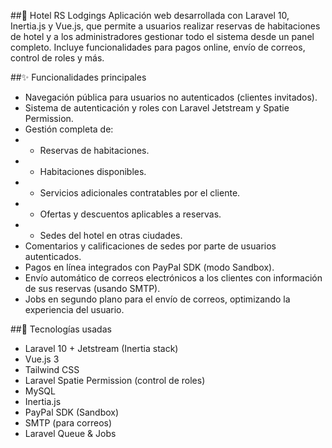 ##🏨 Hotel RS Lodgings
Aplicación web desarrollada con Laravel 10, Inertia.js y Vue.js, que permite a usuarios realizar reservas de habitaciones de hotel y a los administradores gestionar todo el sistema desde un panel completo. Incluye funcionalidades para pagos online, envío de correos, control de roles y más.

##✨ Funcionalidades principales
- Navegación pública para usuarios no autenticados (clientes invitados).
- Sistema de autenticación y roles con Laravel Jetstream y Spatie Permission.
- Gestión completa de:
- - Reservas de habitaciones.
- - Habitaciones disponibles.
- - Servicios adicionales contratables por el cliente.
- - Ofertas y descuentos aplicables a reservas.
- - Sedes del hotel en otras ciudades.
- Comentarios y calificaciones de sedes por parte de usuarios autenticados.
- Pagos en línea integrados con PayPal SDK (modo Sandbox).
- Envío automático de correos electrónicos a los clientes con información de sus reservas (usando SMTP).
- Jobs en segundo plano para el envío de correos, optimizando la experiencia del usuario.

##🧱 Tecnologías usadas
- Laravel 10 + Jetstream (Inertia stack)
- Vue.js 3
- Tailwind CSS
- Laravel Spatie Permission (control de roles)
- MySQL
- Inertia.js
- PayPal SDK (Sandbox)
- SMTP (para correos)
- Laravel Queue & Jobs
